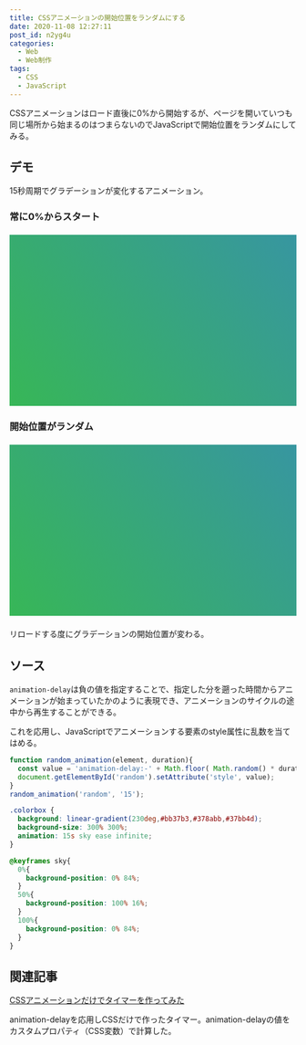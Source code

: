 ```yaml
---
title: CSSアニメーションの開始位置をランダムにする
date: 2020-11-08 12:27:11
post_id: n2yg4u
categories:
  - Web
  - Web制作
tags:
  - CSS
  - JavaScript
---
```


CSSアニメーションはロード直後に0%から開始するが、ページを開いていつも同じ場所から始まるのはつまらないのでJavaScriptで開始位置をランダムにしてみる。

<!-- more -->


## デモ

15秒周期でグラデーションが変化するアニメーション。

### 常に0%からスタート

<div class="colorbox">
</div>

### 開始位置がランダム

<div class="colorbox" id="random">
</div>

リロードする度にグラデーションの開始位置が変わる。


## ソース

`animation-delay`は負の値を指定することで、指定した分を遡った時間からアニメーションが始まっていたかのように表現でき、アニメーションのサイクルの途中から再生することができる。

これを応用し、JavaScriptでアニメーションする要素のstyle属性に乱数を当てはめる。


```javascript
function random_animation(element, duration){
  const value = 'animation-delay:-' + Math.floor( Math.random() * duration ) + 's';
  document.getElementById('random').setAttribute('style', value);
}
random_animation('random', '15');
```

```css
.colorbox {
  background: linear-gradient(230deg,#bb37b3,#378abb,#37bb4d);
  background-size: 300% 300%;
  animation: 15s sky ease infinite;
}

@keyframes sky{
  0%{
    background-position: 0% 84%;
  }
  50%{
    background-position: 100% 16%;
  }
  100%{
    background-position: 0% 84%;  
  }  
}
```


<style>
.colorbox {
  margin: 1.5em 0;
  height: 300px;
  background: linear-gradient(230deg,#bb37b3,#378abb,#37bb4d);
  background-size: 300% 300%;
  animation: 15s sky ease infinite;
}

@keyframes sky{
  0%{
    background-position: 0% 84%;
  }
  50%{
    background-position: 100% 16%;
  }
  100%{
    background-position: 0% 84%;  
  }  
}
</style>
<script>
function random_animation(element, duration){
  const value = 'animation-delay:-' + Math.floor( Math.random() * duration ) + 's';
  document.getElementById('random').setAttribute('style', value);
}
random_animation('random', '15');
</script>


## 関連記事

[CSSアニメーションだけでタイマーを作ってみた](/post/bon9ry/)

animation-delayを応用しCSSだけで作ったタイマー。animation-delayの値をカスタムプロパティ（CSS変数）で計算した。

